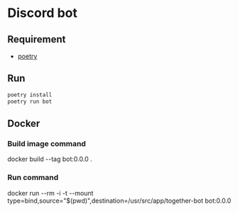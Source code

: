 # Discord bot

## Requirement

- [poetry](https://github.com/python-poetry/poetry)

## Run

```sh
poetry install
poetry run bot
```

## Docker 
### Build image command
docker build --tag bot:0.0.0 .
### Run command
docker run --rm -i -t --mount type=bind,source="$(pwd)",destination=/usr/src/app/together-bot bot:0.0.0
